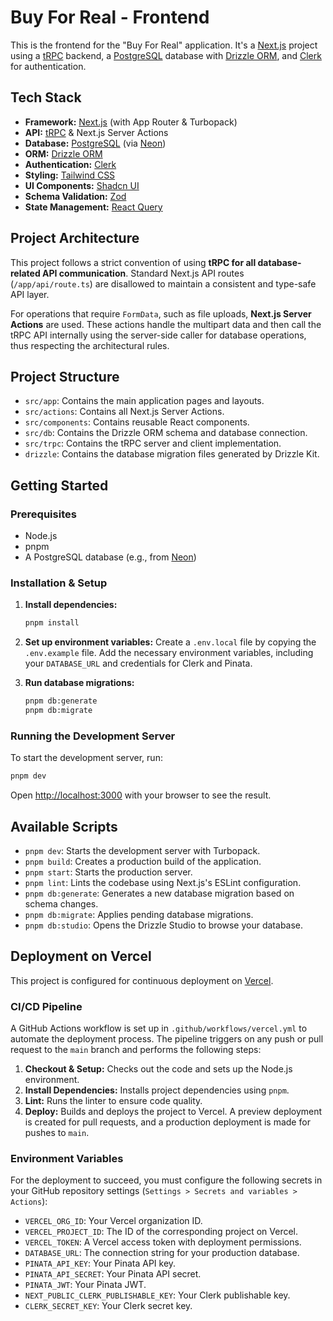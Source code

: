 # Buy For Real - Frontend

This is the frontend for the "Buy For Real" application. It's a [Next.js](https://nextjs.org/) project using a [tRPC](https://trpc.io/) backend, a [PostgreSQL](https://www.postgresql.org/) database with [Drizzle ORM](https://orm.drizzle.team/), and [Clerk](https://clerk.com/) for authentication.

## Tech Stack

- **Framework:** [Next.js](https://nextjs.org/) (with App Router & Turbopack)
- **API:** [tRPC](https://trpc.io/) & Next.js Server Actions
- **Database:** [PostgreSQL](https://www.postgresql.org/) (via [Neon](https://neon.tech/))
- **ORM:** [Drizzle ORM](https://orm.drizzle.team/)
- **Authentication:** [Clerk](https://clerk.com/)
- **Styling:** [Tailwind CSS](https://tailwindcss.com/)
- **UI Components:** [Shadcn UI](https://ui.shadcn.com/)
- **Schema Validation:** [Zod](https://zod.dev/)
- **State Management:** [React Query](https://tanstack.com/query/v5)

## Project Architecture

This project follows a strict convention of using **tRPC for all database-related API communication**. Standard Next.js API routes (`/app/api/route.ts`) are disallowed to maintain a consistent and type-safe API layer.

For operations that require `FormData`, such as file uploads, **Next.js Server Actions** are used. These actions handle the multipart data and then call the tRPC API internally using the server-side caller for database operations, thus respecting the architectural rules.

## Project Structure

- `src/app`: Contains the main application pages and layouts.
- `src/actions`: Contains all Next.js Server Actions.
- `src/components`: Contains reusable React components.
- `src/db`: Contains the Drizzle ORM schema and database connection.
- `src/trpc`: Contains the tRPC server and client implementation.
- `drizzle`: Contains the database migration files generated by Drizzle Kit.

## Getting Started

### Prerequisites

- Node.js
- pnpm
- A PostgreSQL database (e.g., from [Neon](https://neon.tech/))

### Installation & Setup

1.  **Install dependencies:**
    ```bash
    pnpm install
    ```

2.  **Set up environment variables:**
    Create a `.env.local` file by copying the `.env.example` file. Add the necessary environment variables, including your `DATABASE_URL` and credentials for Clerk and Pinata.

3.  **Run database migrations:**
    ```bash
    pnpm db:generate
    pnpm db:migrate
    ```

### Running the Development Server

To start the development server, run:

```bash
pnpm dev
```

Open [http://localhost:3000](http://localhost:3000) with your browser to see the result.

## Available Scripts

- `pnpm dev`: Starts the development server with Turbopack.
- `pnpm build`: Creates a production build of the application.
- `pnpm start`: Starts the production server.
- `pnpm lint`: Lints the codebase using Next.js's ESLint configuration.
- `pnpm db:generate`: Generates a new database migration based on schema changes.
- `pnpm db:migrate`: Applies pending database migrations.
- `pnpm db:studio`: Opens the Drizzle Studio to browse your database.

## Deployment on Vercel

This project is configured for continuous deployment on [Vercel](https://vercel.com/).

### CI/CD Pipeline

A GitHub Actions workflow is set up in `.github/workflows/vercel.yml` to automate the deployment process. The pipeline triggers on any push or pull request to the `main` branch and performs the following steps:

1.  **Checkout & Setup:** Checks out the code and sets up the Node.js environment.
2.  **Install Dependencies:** Installs project dependencies using `pnpm`.
3.  **Lint:** Runs the linter to ensure code quality.
4.  **Deploy:** Builds and deploys the project to Vercel. A preview deployment is created for pull requests, and a production deployment is made for pushes to `main`.

### Environment Variables

For the deployment to succeed, you must configure the following secrets in your GitHub repository settings (`Settings > Secrets and variables > Actions`):

- `VERCEL_ORG_ID`: Your Vercel organization ID.
- `VERCEL_PROJECT_ID`: The ID of the corresponding project on Vercel.
- `VERCEL_TOKEN`: A Vercel access token with deployment permissions.
- `DATABASE_URL`: The connection string for your production database.
- `PINATA_API_KEY`: Your Pinata API key.
- `PINATA_API_SECRET`: Your Pinata API secret.
- `PINATA_JWT`: Your Pinata JWT.
- `NEXT_PUBLIC_CLERK_PUBLISHABLE_KEY`: Your Clerk publishable key.
- `CLERK_SECRET_KEY`: Your Clerk secret key.
